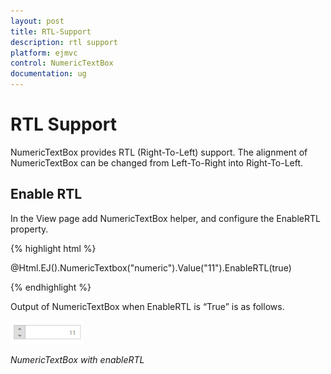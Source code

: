 ```yaml
---
layout: post
title: RTL-Support
description: rtl support
platform: ejmvc
control: NumericTextBox
documentation: ug
---
```


# RTL Support

NumericTextBox provides RTL (Right-To-Left) support. The alignment of NumericTextBox can be changed from Left-To-Right into Right-To-Left.

## Enable RTL

In the View page add NumericTextBox helper, and configure the EnableRTL property.



{% highlight html %}

@Html.EJ().NumericTextbox("numeric").Value("11").EnableRTL(true)

{% endhighlight %}

Output of NumericTextBox when EnableRTL is “True” is as follows. 

![](RTL-Support_images/RTL-Support_img1.png)


_NumericTextBox with enableRTL_

